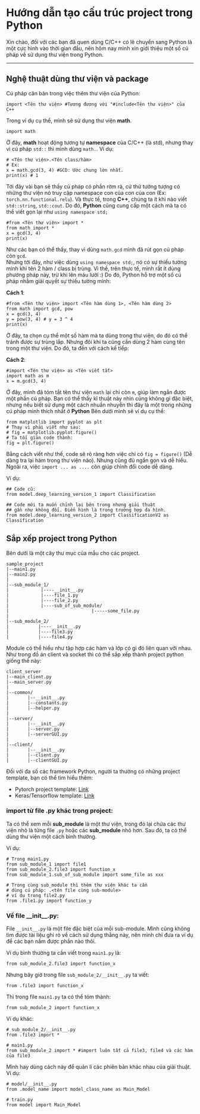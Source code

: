 # Hướng dẫn tạo cấu trúc project trong Python

Xin chào, đối với các bạn đã quen dùng C/C++ có lẽ chuyển sang Python là một cực hình vào thời gian đầu, nên hôm nay mình xin giới thiệu một số cú pháp về sử dụng thư viện trong Python.

--------------------------
## Nghệ thuật dùng thư viện và package
Cú pháp căn bản trong việc thêm thư viện của Python:
```
import <Tên thư viện> #Tương đương với "#include<Tên thư viện>" của C++
```

Trong ví dụ cụ thể, mình sẽ sử dụng thư viện **math**.
```
import math
```

Ở đây, **math** hoạt động tương tự **namespace** của C/C++ (là std), nhưng thay vì cú pháp `std::` thì mình dùng `math.`. Ví dụ:
```
# <Tên thư viện>.<Tên class/hàm>
# Ex:
x = math.gcd(3, 4) #GCD: Ước chung lớn nhất.
print(x) # 1
```

Tới đây vài bạn sẽ thấy cú pháp có phần rờm rà, cứ thử tưởng tượng có những thư viện nó truy cập namespace con của con của con (Ex: `torch.nn.functional.relu`).
Và thực tế, trong **C++**, chúng ta ít khi nào viết `std::string`, `std::cout`. 
Do đó, **Python** cũng cung cấp một cách mà ta có thể viết gọn lại như `using namespace std;`

```
#from <Tên thư viện> import *
from math import *
x = gcd(3, 4)
print(x)
```
Như các bạn có thể thấy, thay vì dùng `math.gcd` mình đã rút gọn cú pháp còn `gcd`.  
Nhưng tới đây, như việc dùng `using namespace std;`, nó có sự thiếu tường minh khi tên 2 hàm / class bị trùng. Vì thế, trên thực tế, mình rất ít dùng phương pháp này, trừ khi lên máu lười :)
Do đó, Python hỗ trợ một số cú pháp nhằm giải quyết sự thiếu tường minh:

**Cách 1**:
```
#from <Tên thư viện> import <Tên hàm dùng 1>, <Tên hàm dùng 2>
from math import gcd, pow
x = gcd(3, 4)
y = pow(3, 4) # y = 3 ^ 4
print(x)
```
Ở đây, ta chọn cụ thể một số hàm mà ta dùng trong thư viện, do đó có thể tránh được sự trùng lắp. Nhưng đôi khi ta cũng cần dùng 2 hàm cùng tên trong một thư viện. Do đó, ta đến với cách kế tiếp:

**Cách 2**:
```
#import <Tên thư viện> as <Tên viết tắt>
import math as m
x = m.gcd(3, 4)
```
Ở đây, mình đã tóm tắt tên thư viện `math` lại chỉ còn `m`, giúp làm ngắn được một phần cú pháp. Bạn có thể thấy kĩ thuật này nhìn cũng không gì đặc biệt, nhưng nếu biết sử dụng một cách nhuần nhuyễn thì đây là một trong những cú pháp mình thích nhất ở **Python**
Bên dưới mình sẽ ví dụ cụ thể:
```
from matplotlib import pyplot as plt
# Thay vì phải viết như sau:
# fig = matplotlib.pyplot.figure()
# Ta tối giản code thành:
fig = plt.figure() 
```
Bằng cách viết như thế, code sẽ rõ ràng hơn việc chỉ có `fig = figure()` (Dễ dàng tra lại hàm trong thư viện nào). Nhưng cũng đủ ngắn gọn và dễ hiểu.
Ngoài ra, việc `import ... as ....` còn giúp chỉnh đổi code dễ dàng. 

Ví dụ:
```
## Code cũ:
from model.deep_learning_version_1 import Classification 

## Code mới ta muốn chỉnh lại bên trong nhưng giải thuật
## gần như không đổi. Điển hình là trong trường hợp đa hình.
from model.deep_learning_version_2 import ClassificationV2 as Classification
```

## Sắp xếp project trong Python
Bên dưới là một cây thư mục của mẫu cho các project.
```
sample_project
|--main1.py
|--main2.py
|
|--sub_module_1/
|            |----__init__.py
|            |----file_1.py
|            |----file_2.py
|            |----sub_of_sub_module/
|                               |-----some_file.py
|
|--sub_module_2/
|           |----__init__.py
|           |----file3.py
|           |----file4.py
```
Module có thể hiểu như tập hợp các hàm và lớp có gì đó liên quan với nhau.
Như trong đồ án client và socket thì có thể sắp xếp thành project python giống thế này:
```
client_server
|--main_client.py
|--main_server.py
|
|--common/
|       |--__init__.py
|       |--constants.py
|       |--helper.py
|
|--server/
|       |--__init__.py
|       |--server.py
|       |--serverGUI.py
|
|--client/
|       |--__init__.py
|       |--client.py
|       |--clientGUI.py
```

Đối với đa số các framework Python, người ta thường có những project template, bạn có thể tìm hiểu thêm:
- Pytorch project template: [Link](https://github.com/victoresque/pytorch-template)
- Keras/Tensorflow template: [Link](https://github.com/MrGemy95/Tensorflow-Project-Template)

### import từ file .py khác trong project:
Ta có thể xem mỗi **sub_module** là một thư viện, trong đó lại chứa các thư viện nhỏ là từng file `.py` hoặc các **sub_module** nhỏ hơn. Sau đó, ta có thể dùng thư viện một cách bình thường.

Ví dụ:
```
# Trong main1.py
from sub_module_1 import file1
from sub_module_2.file3 import function_x
from sub_module_1.sub_of_sub_module import some_file as xxx

# Trong cùng sub_module thì thêm thư viện khác ta cần 
# dùng cú pháp: .<tên file cùng sub-module>
# ví dụ trong file2.py
from .file1.py import function_y
```
### Về file \_\_init\_\_.py:
File `__init__.py` là một file đặc biệt của mỗi sub-module.
Mình cũng không tìm được tài liệu ghi rõ về cách sử dụng thằng này, nên mình chỉ đưa ra ví dụ để các bạn nắm được phần nào thôi.

Ví dụ bình thường ta cần viết trong `main1.py` là:
```
from sub_module_2.file3 import function_x
```
Nhưng bây giờ trong file `sub_module_2/__init__.py` ta viết:
```
from .file3 import function_x
```
Thì trong file `main1.py` ta có thể tóm thành:
```
from sub_module_2 import function_x
```
Ví dụ khác:
```
# sub_module_2/__init__.py
from .file3 import *

# main1.py
from sub_module_2 import * #import luôn tất cả file3, file4 và các hàm của file3
```

Mình hay dùng cách này để quản lí các phiên bản khác nhau của giải thuật.
Ví dụ:
```
# model/__init__.py
from .model_name import model_class_name as Main_Model

# train.py
from model import Main_Model
```
